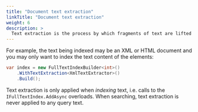 ```yaml
---
title: "Document text extraction"
linkTitle: "Document text extraction"
weight: 6
description: >
  Text extraction is the process by which fragments of text are lifted from a larger body of text prior to tokenization. 
---
```


For example, the text being indexed may be an XML or HTML document and you may only want to index the text content of the elements:

``` csharp
var index = new FullTextIndexBuilder<int>()
    .WithTextExtraction<XmlTextExtractor>()
    .Build();
```

Text extraction is only applied when _indexing_ text, i.e. calls to the `IFullTextIndex.AddAsync` overloads. When searching, text extraction is never applied to any query text.
